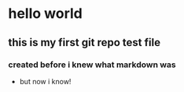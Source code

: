 # hello world
## this is my first git repo test file
### created before i knew what markdown was
* but now i know!
